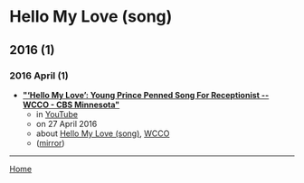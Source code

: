 # Hello My Love (song)

## 2016 (1)

### 2016 April (1)

 - [**"‘Hello My Love’: Young Prince Penned Song For Receptionist -- WCCO - CBS Minnesota"**](https://www.youtube.com/watch?v=uYgy_TD1D6A)
    - in [YouTube](../../../publications/youtube/index.md)
    - on 27 April 2016
    - about [Hello My Love (song)](../../../topics/song/hello-my-love/index.md), [WCCO](../../../topics/wcco/index.md)
    - ([mirror](https://web.archive.org/web/*/https://www.youtube.com/watch?v=uYgy_TD1D6A))

----

[Home](../index.md)
